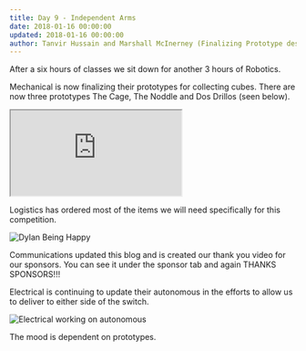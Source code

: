 ```yaml
---
title: Day 9 - Independent Arms
date: 2018-01-16 00:00:00
updated: 2018-01-16 00:00:00
author: Tanvir Hussain and Marshall McInerney (Finalizing Prototype designs and autonomous to the switch)
---
```


After a six hours of classes we sit down for another 3 hours of Robotics.

Mechanical is now finalizing their prototypes for collecting cubes. There are now three prototypes The Cage, The Noddle and Dos Drillos (seen below).

<div class="videowrapper">
  <iframe
  src = "https://www.youtube.com/embed/rnzdtm5pSVI" allowfullscreen></iframe>
</div>

Logistics has ordered most of the items we will need specifically for this competition.

![Dylan Being Happy](/images/20180116/dylan-being-happy.jpg)

Communications updated this blog and is created our thank you video for our sponsors. You can see it under the sponsor tab and again THANKS SPONSORS!!!

Electrical is continuing to update their autonomous in the efforts to allow us to deliver to either side of the switch.

![Electrical working on autonomous](/images/20180116/electrical-working-on-autonomous.jpg)

The mood is dependent on prototypes.
